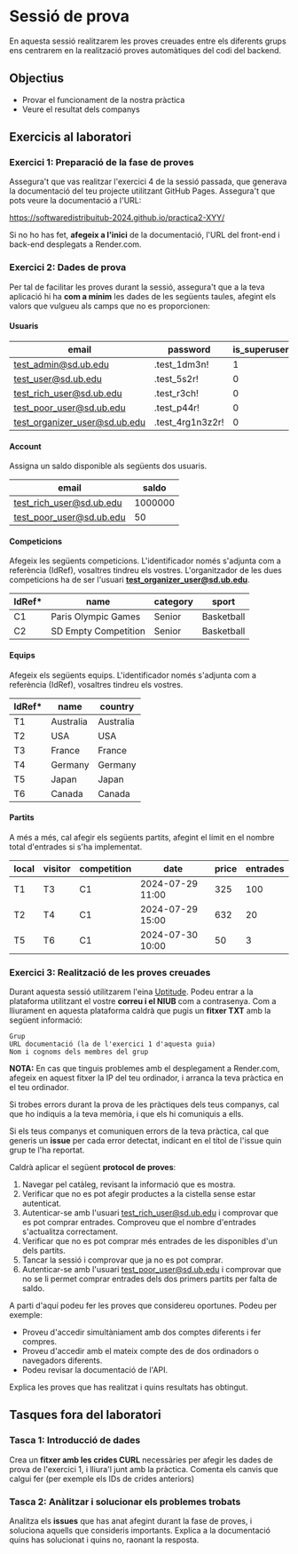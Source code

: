 # Sessió de prova
En aquesta sessió realitzarem les proves creuades entre els diferents grups ens centrarem en la realització proves automàtiques del codi del backend.

## Objectius
* Provar el funcionament de la nostra pràctica
* Veure el resultat dels companys

## Exercicis al laboratori

### Exercici 1: Preparació de la fase de proves

Assegura't que vas realitzar l'exercici 4 de la sessió passada, que generava la documentació del teu projecte utilitzant
GitHub Pages. Assegura't que pots veure la documentació a l'URL:

https://softwaredistribuitub-2024.github.io/practica2-XYY/

Si no ho has fet, **afegeix a l'inici** de la documentació, l'URL del front-end i back-end desplegats a Render.com.

### Exercici 2: Dades de prova

Per tal de facilitar les proves durant la sessió, assegura't que a la teva aplicació hi ha **com a mínim** les dades 
de les següents taules, afegint els valors que vulgueu als camps que no es proporcionen:

#### Usuaris

| email                           | password         | is_superuser |
|---------------------------------|------------------|--------------|
| test_admin@sd.ub.edu            | .test_1dm3n!     | 1            |
| test_user@sd.ub.edu             | .test_5s2r!      | 0            |
| test_rich_user@sd.ub.edu        | .test_r3ch!      | 0            |
| test_poor_user@sd.ub.edu        | .test_p44r!      | 0            |
| test_organizer_user@sd.ub.edu   | .test_4rg1n3z2r! | 0            |


#### Account

Assigna un saldo disponible als següents dos usuaris.

| email                    | saldo   |
|--------------------------|---------|
| test_rich_user@sd.ub.edu | 1000000 |
| test_poor_user@sd.ub.edu | 50      |


#### Competicions

Afegeix les següents competicions. L'identificador només s'adjunta com a referència (IdRef), vosaltres tindreu els vostres.
L'organitzador de les dues competicions ha de ser l'usuari **test_organizer_user@sd.ub.edu**.

| IdRef* | name                 | category | sport      |
|--------|----------------------|----------|------------|
| C1     | Paris Olympic Games  | Senior   | Basketball |
| C2     | SD Empty Competition | Senior   | Basketball | 


#### Equips

Afegeix els següents equips. L'identificador només s'adjunta com a referència (IdRef), vosaltres tindreu els vostres.

| IdRef* | name      | country   | 
|--------|-----------|-----------|
| T1     | Australia | Australia |
| T2     | USA       | USA       |
| T3     | France    | France    |
| T4     | Germany   | Germany   |
| T5     | Japan     | Japan     |
| T6     | Canada    | Canada    |

#### Partits

A més a més, cal afegir els següents partits, afegint el límit en el nombre total d'entrades si s'ha implementat.

| local | visitor | competition | date             | price | entrades |
|-------|---------|-------------|------------------|-------|----------|
| T1    | T3      | C1          | 2024-07-29 11:00 | 325   | 100      |
| T2    | T4      | C1          | 2024-07-29 15:00 | 632   | 20       |
| T5    | T6      | C1          | 2024-07-30 10:00 | 50    | 3        |


### Exercici 3: Realització de les proves creuades

Durant aquesta sessió utilitzarem l'eina [Uptitude](https://uptitude.netlify.app/). Podeu entrar a la plataforma utilitzant el vostre **correu i el NIUB** com a contrasenya.
Com a lliurament en aquesta plataforma caldrà que pugis un **fitxer TXT** amb la següent informació:

```text
Grup
URL documentació (la de l'exercici 1 d'aquesta guia)
Nom i cognoms dels membres del grup
```
**NOTA:** En cas que tinguis problemes amb el desplegament a Render.com, afegeix en aquest fitxer la IP del teu ordinador,
i arranca la teva pràctica en el teu ordinador.

Si trobes errors durant la prova de les pràctiques dels teus companys, cal que ho indiquis a la teva memòria, i que els
hi comuniquis a ells.

Si els teus companys et comuniquen errors de la teva pràctica, cal que generis un **issue** per cada error detectat,
indicant en el títol de l'issue quin grup te l'ha reportat.

Caldrà aplicar el següent **protocol de proves**:

1. Navegar pel catàleg, revisant la informació que es mostra.
2. Verificar que no es pot afegir productes a la cistella sense estar autenticat.
3. Autenticar-se amb l'usuari test_rich_user@sd.ub.edu i comprovar que es pot comprar entrades.
Comproveu que el nombre d'entrades s'actualitza correctament.
4. Verificar que no es pot comprar més entrades de les disponibles d'un dels partits.
5. Tancar la sessió i comprovar que ja no es pot comprar.
6. Autenticar-se amb l'usuari test_poor_user@sd.ub.edu i comprovar que no se li permet comprar entrades dels dos primers
partits per falta de saldo.

A parti d'aquí podeu fer les proves que considereu oportunes. Podeu per exemple:

* Proveu d'accedir simultàniament amb dos comptes diferents i fer compres.
* Proveu d'accedir amb el mateix compte des de dos ordinadors o navegadors diferents.
* Podeu revisar la documentació de l'API.

Explica les proves que has realitzat i quins resultats has obtingut.

## Tasques fora del laboratori

### Tasca 1: Introducció de dades

Crea un **fitxer amb les crides CURL** necessàries per afegir les dades de prova de l'exercici 1, i lliura'l junt amb la pràctica.
Comenta els canvis que calgui fer (per exemple els IDs de crides anteriors)

### Tasca 2: Anàlitzar i solucionar els problemes trobats

Analitza els **issues** que has anat afegint durant la fase de proves, i soluciona aquells que consideris importants.
Explica a la documentació quins has solucionat i quins no, raonant la resposta.
